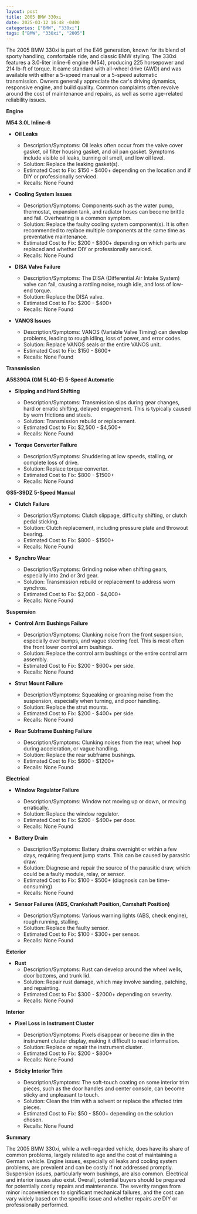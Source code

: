 ```yaml
---
layout: post
title: 2005 BMW 330xi
date: 2025-03-12 16:48 -0400
categories: ["BMW", "330xi"]
tags: ["BMW", "330xi", "2005"]
---
```

The 2005 BMW 330xi is part of the E46 generation, known for its blend of sporty handling, comfortable ride, and classic BMW styling. The 330xi features a 3.0-liter inline-6 engine (M54), producing 225 horsepower and 214 lb-ft of torque. It came standard with all-wheel drive (AWD) and was available with either a 5-speed manual or a 5-speed automatic transmission. Owners generally appreciate the car's driving dynamics, responsive engine, and build quality. Common complaints often revolve around the cost of maintenance and repairs, as well as some age-related reliability issues.

**Engine**

**M54 3.0L Inline-6**

*   **Oil Leaks**
    *   Description/Symptoms: Oil leaks often occur from the valve cover gasket, oil filter housing gasket, and oil pan gasket. Symptoms include visible oil leaks, burning oil smell, and low oil level.
    *   Solution: Replace the leaking gasket(s).
    *   Estimated Cost to Fix: $150 - $400+ depending on the location and if DIY or professionally serviced.
    *   Recalls: None Found

*   **Cooling System Issues**
    *   Description/Symptoms: Components such as the water pump, thermostat, expansion tank, and radiator hoses can become brittle and fail. Overheating is a common symptom.
    *   Solution: Replace the faulty cooling system component(s). It is often recommended to replace multiple components at the same time as preventative maintenance.
    *   Estimated Cost to Fix: $200 - $800+ depending on which parts are replaced and whether DIY or professionally serviced.
    *   Recalls: None Found

*   **DISA Valve Failure**
    *   Description/Symptoms: The DISA (Differential Air Intake System) valve can fail, causing a rattling noise, rough idle, and loss of low-end torque.
    *   Solution: Replace the DISA valve.
    *   Estimated Cost to Fix: $200 - $400+
    *   Recalls: None Found

*   **VANOS Issues**
    *   Description/Symptoms: VANOS (Variable Valve Timing) can develop problems, leading to rough idling, loss of power, and error codes.
    *   Solution: Replace VANOS seals or the entire VANOS unit.
    *   Estimated Cost to Fix: $150 - $600+
    *   Recalls: None Found

**Transmission**

**A5S390A (GM 5L40-E) 5-Speed Automatic**

*   **Slipping and Hard Shifting**
    *   Description/Symptoms: Transmission slips during gear changes, hard or erratic shifting, delayed engagement. This is typically caused by worn frictions and steels.
    *   Solution: Transmission rebuild or replacement.
    *   Estimated Cost to Fix: $2,500 - $4,500+
    *   Recalls: None Found

*   **Torque Converter Failure**
    *   Description/Symptoms: Shuddering at low speeds, stalling, or complete loss of drive.
    *   Solution: Replace torque converter.
    *   Estimated Cost to Fix: $800 - $1500+
    *   Recalls: None Found

**GS5-39DZ 5-Speed Manual**

*   **Clutch Failure**
    *   Description/Symptoms: Clutch slippage, difficulty shifting, or clutch pedal sticking.
    *   Solution: Clutch replacement, including pressure plate and throwout bearing.
    *   Estimated Cost to Fix: $800 - $1500+
    *   Recalls: None Found

*   **Synchro Wear**
    *   Description/Symptoms: Grinding noise when shifting gears, especially into 2nd or 3rd gear.
    *   Solution: Transmission rebuild or replacement to address worn synchros.
    *   Estimated Cost to Fix: $2,000 - $4,000+
    *   Recalls: None Found

**Suspension**

*   **Control Arm Bushings Failure**
    *   Description/Symptoms: Clunking noise from the front suspension, especially over bumps, and vague steering feel. This is most often the front lower control arm bushings.
    *   Solution: Replace the control arm bushings or the entire control arm assembly.
    *   Estimated Cost to Fix: $200 - $600+ per side.
    *   Recalls: None Found

*   **Strut Mount Failure**
    *   Description/Symptoms: Squeaking or groaning noise from the suspension, especially when turning, and poor handling.
    *   Solution: Replace the strut mounts.
    *   Estimated Cost to Fix: $200 - $400+ per side.
    *   Recalls: None Found

*   **Rear Subframe Bushing Failure**
    *   Description/Symptoms: Clunking noises from the rear, wheel hop during acceleration, or vague handling.
    *   Solution: Replace the rear subframe bushings.
    *   Estimated Cost to Fix: $600 - $1200+
    *   Recalls: None Found

**Electrical**

*   **Window Regulator Failure**
    *   Description/Symptoms: Window not moving up or down, or moving erratically.
    *   Solution: Replace the window regulator.
    *   Estimated Cost to Fix: $200 - $400+ per door.
    *   Recalls: None Found

*   **Battery Drain**
    *   Description/Symptoms: Battery drains overnight or within a few days, requiring frequent jump starts. This can be caused by parasitic draw.
    *   Solution: Diagnose and repair the source of the parasitic draw, which could be a faulty module, relay, or sensor.
    *   Estimated Cost to Fix: $100 - $500+ (diagnosis can be time-consuming)
    *   Recalls: None Found

*   **Sensor Failures (ABS, Crankshaft Position, Camshaft Position)**
    *   Description/Symptoms: Various warning lights (ABS, check engine), rough running, stalling.
    *   Solution: Replace the faulty sensor.
    *   Estimated Cost to Fix: $100 - $300+ per sensor.
    *   Recalls: None Found

**Exterior**

*   **Rust**
    *   Description/Symptoms: Rust can develop around the wheel wells, door bottoms, and trunk lid.
    *   Solution: Repair rust damage, which may involve sanding, patching, and repainting.
    *   Estimated Cost to Fix: $300 - $2000+ depending on severity.
    *   Recalls: None Found

**Interior**

*   **Pixel Loss in Instrument Cluster**
    *   Description/Symptoms: Pixels disappear or become dim in the instrument cluster display, making it difficult to read information.
    *   Solution: Replace or repair the instrument cluster.
    *   Estimated Cost to Fix: $200 - $800+
    *   Recalls: None Found

*   **Sticky Interior Trim**
    *   Description/Symptoms: The soft-touch coating on some interior trim pieces, such as the door handles and center console, can become sticky and unpleasant to touch.
    *   Solution: Clean the trim with a solvent or replace the affected trim pieces.
    *   Estimated Cost to Fix: $50 - $500+ depending on the solution chosen.
    *   Recalls: None Found

**Summary**

The 2005 BMW 330xi, while a well-regarded vehicle, does have its share of common problems, largely related to age and the cost of maintaining a German vehicle. Engine issues, especially oil leaks and cooling system problems, are prevalent and can be costly if not addressed promptly. Suspension issues, particularly worn bushings, are also common. Electrical and interior issues also exist. Overall, potential buyers should be prepared for potentially costly repairs and maintenance. The severity ranges from minor inconveniences to significant mechanical failures, and the cost can vary widely based on the specific issue and whether repairs are DIY or professionally performed.

